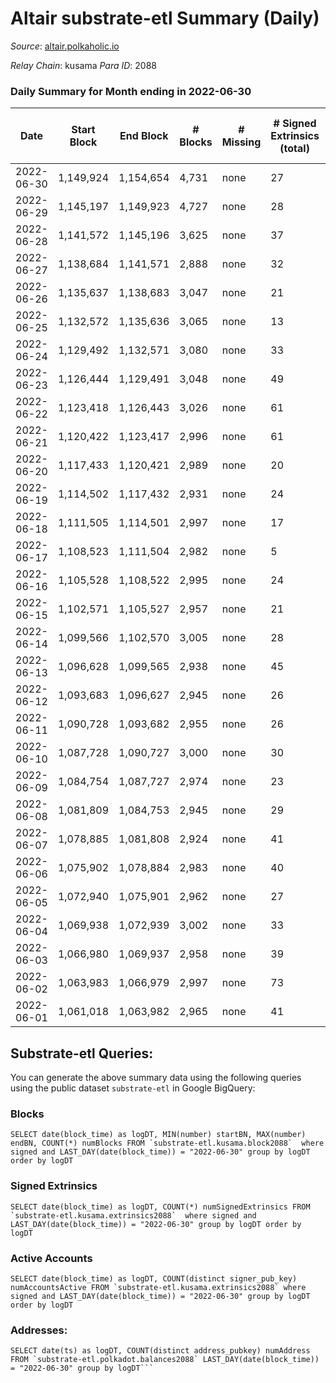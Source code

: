 # Altair substrate-etl Summary (Daily)

_Source_: [altair.polkaholic.io](https://altair.polkaholic.io)

*Relay Chain*: kusama
*Para ID*: 2088



### Daily Summary for Month ending in 2022-06-30


| Date | Start Block | End Block | # Blocks | # Missing | # Signed Extrinsics (total) | # Active Accounts | # Addresses with Balances | # Events | # Transfers | # XCM Transfers In | # XCM Transfers Out |
| ---- | ----------- | --------- | -------- | --------- | --------------------------- | ----------------- | ------------------------- | -------- | ----------- | ------------------ | ------------------- |
| 2022-06-30 | 1,149,924 | 1,154,654 | 4,731 | none | 27 | 19 | 22,206 | 9,589 | 16 ($1,867.08) |   |   |
| 2022-06-29 | 1,145,197 | 1,149,923 | 4,727 | none | 28 | 19 | 22,200 | 9,581 | 6 ($377.58) |   | 1 ($343.11) |
| 2022-06-28 | 1,141,572 | 1,145,196 | 3,625 | none | 37 | 30 | 22,199 | 7,423 | 15 ($111.16) |   |   |
| 2022-06-27 | 1,138,684 | 1,141,571 | 2,888 | none | 32 | 22 | 22,195 | 5,923 | 10 ($1,872.41) |   |   |
| 2022-06-26 | 1,135,637 | 1,138,683 | 3,047 | none | 21 | 17 | 22,193 | 6,190 | 3 ($187.62) | 1 ($62.55) | 1 ($62.55) |
| 2022-06-25 | 1,132,572 | 1,135,636 | 3,065 | none | 13 | 10 | 22,193 | 6,206 | 7 ($18.18) |   | 1 ($5.52) |
| 2022-06-24 | 1,129,492 | 1,132,571 | 3,080 | none | 33 | 28 | 22,192 | 6,314 | 8 ($14,473.76) | 1 ($0.013) | 1 ($14,418.38) |
| 2022-06-23 | 1,126,444 | 1,129,491 | 3,048 | none | 49 | 34 | 22,190 | 6,316 | 9 ($12,718.51) |   | 1 ($2.32) |
| 2022-06-22 | 1,123,418 | 1,126,443 | 3,026 | none | 61 | 31 | 22,189 | 6,359 | 7 ($273.39) |   | 4 ($53.13) |
| 2022-06-21 | 1,120,422 | 1,123,417 | 2,996 | none | 61 | 40 | 22,186 | 6,299 | 19 ($1,397.73) |   | 4 ($75.54) |
| 2022-06-20 | 1,117,433 | 1,120,421 | 2,989 | none | 20 | 12 | 22,180 | 6,074 | 7 ($1,441.24) |   | 1 ($0.22) |
| 2022-06-19 | 1,114,502 | 1,117,432 | 2,931 | none | 24 | 17 | 22,180 | 5,969 | 11 ($525.99) |   |   |
| 2022-06-18 | 1,111,505 | 1,114,501 | 2,997 | none | 17 | 16 | 22,176 | 6,085 | 8 ($311.78) |   | 3 ($87.26) |
| 2022-06-17 | 1,108,523 | 1,111,504 | 2,982 | none | 5 | 3 | 22,174 | 5,987 | 1 ($2.48) |   |   |
| 2022-06-16 | 1,105,528 | 1,108,522 | 2,995 | none | 24 | 19 | 22,174 | 6,104 | 13 ($54,828.46) |   | 1 ($5.05) |
| 2022-06-15 | 1,102,571 | 1,105,527 | 2,957 | none | 21 | 16 | 22,169 | 6,006 | 7 ($4,591.07) |   |   |
| 2022-06-14 | 1,099,566 | 1,102,570 | 3,005 | none | 28 | 19 | 22,168 | 6,139 | 10 ($4,430.12) | 1 ($0.038) | 1 ($0.037) |
| 2022-06-13 | 1,096,628 | 1,099,565 | 2,938 | none | 45 | 25 | 22,165 | 6,086 | 17 ($13,830.71) | 2 ($0.45) | 2 ($0.47) |
| 2022-06-12 | 1,093,683 | 1,096,627 | 2,945 | none | 26 | 18 | 22,165 | 6,007 | 8 ($18,211.63) |   |   |
| 2022-06-11 | 1,090,728 | 1,093,682 | 2,955 | none | 26 | 19 | 22,163 | 6,028 | 17 ($2,147.32) |   |   |
| 2022-06-10 | 1,087,728 | 1,090,727 | 3,000 | none | 30 | 17 | 22,161 | 6,160 | 10 ($358.28) | 3 ($0.35) | 6 ($0.58) |
| 2022-06-09 | 1,084,754 | 1,087,727 | 2,974 | none | 23 | 19 | 22,158 | 6,049 | 8 ($1,685.37) |   |   |
| 2022-06-08 | 1,081,809 | 1,084,753 | 2,945 | none | 29 | 19 | 22,156 | 6,025 | 13 ($13,161.05) |   |   |
| 2022-06-07 | 1,078,885 | 1,081,808 | 2,924 | none | 41 | 25 | 22,155 | 6,027 | 21 ($15,550.70) |   |   |
| 2022-06-06 | 1,075,902 | 1,078,884 | 2,983 | none | 40 | 28 | 22,151 | 6,136 | 12 ($3,631.77) |   |   |
| 2022-06-05 | 1,072,940 | 1,075,901 | 2,962 | none | 27 | 19 | 22,150 | 6,049 | 11 ($100.47) |   |   |
| 2022-06-04 | 1,069,938 | 1,072,939 | 3,002 | none | 33 | 17 | 22,149 | 6,191 | 11 ($406.41) |   |   |
| 2022-06-03 | 1,066,980 | 1,069,937 | 2,958 | none | 39 | 24 | 22,146 | 6,092 | 14 ($17,872.90) |   |   |
| 2022-06-02 | 1,063,983 | 1,066,979 | 2,997 | none | 73 | 51 | 22,143 | 6,340 | 22 ($1,007.62) |   | 1 ($0.00) |
| 2022-06-01 | 1,061,018 | 1,063,982 | 2,965 | none | 41 | 25 | 22,139 | 6,139 | 23 ($3,378.75) |   |   |

## Substrate-etl Queries:
You can generate the above summary data using the following queries using the public dataset `substrate-etl` in Google BigQuery:


### Blocks
```
SELECT date(block_time) as logDT, MIN(number) startBN, MAX(number) endBN, COUNT(*) numBlocks FROM `substrate-etl.kusama.block2088`  where signed and LAST_DAY(date(block_time)) = "2022-06-30" group by logDT order by logDT
```


### Signed Extrinsics
```
SELECT date(block_time) as logDT, COUNT(*) numSignedExtrinsics FROM `substrate-etl.kusama.extrinsics2088`  where signed and LAST_DAY(date(block_time)) = "2022-06-30" group by logDT order by logDT
```


### Active Accounts
```
SELECT date(block_time) as logDT, COUNT(distinct signer_pub_key) numAccountsActive FROM `substrate-etl.kusama.extrinsics2088` where signed and LAST_DAY(date(block_time)) = "2022-06-30" group by logDT order by logDT
```


### Addresses:
```
SELECT date(ts) as logDT, COUNT(distinct address_pubkey) numAddress FROM `substrate-etl.polkadot.balances2088` LAST_DAY(date(block_time)) = "2022-06-30" group by logDT```


